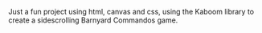Just a fun project using html, canvas and css, using the Kaboom library to create a sidescrolling Barnyard Commandos game.
